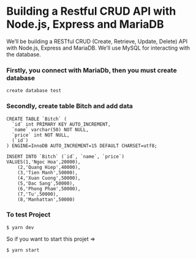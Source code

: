 # Building a Restful CRUD API with Node.js, Express and MariaDB

We’ll be building a RESTful CRUD (Create, Retrieve, Update, Delete) API with Node.js, Express and MariaDB. We’ll use MySQL for interacting with the database.

### Firstly, you connect with MariaDb, then you must create database

```mysql
create database test
```

### Secondly, create table Bitch and add data

```mysql
CREATE TABLE `Bitch` (
  `id` int PRIMARY KEY AUTO_INCREMENT,
  `name` varchar(50) NOT NULL,
  `price` int NOT NULL,
  (`id`)
) ENGINE=InnoDB AUTO_INCREMENT=15 DEFAULT CHARSET=utf8;

INSERT INTO `Bitch` (`id`, `name`, `price`)
VALUES(1,'Ngoc Hoa',20000),
	(2,'Quang Hiep',40000),
	(3,'Tien Manh',50000),
	(4,'Xuan Cuong',50000),
	(5,'Dac Sang',50000),
	(6,'Phong Pham',50000),
	(7,'Tu',50000),
	(8,'Manhattan',50000)
```

### To test Project

```
$ yarn dev
```
So if you want to start this projet => 
```
$ yarn start
```





